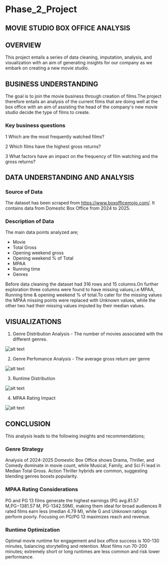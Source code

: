 # Phase_2_Project

## MOVIE STUDIO BOX OFFICE ANALYSIS

## OVERVIEW

This project entails a series of data cleaning, imputation, analysis, and visualization with an aim of generating insights for our company as we embark on creating a new movie studio.


## BUSINESS UNDERSTANDING

The goal is to join the movie business through creation of films.The project therefore entails an analysis of the current films that are doing well at the box office with an aim of assisting the head of the company's new movie studio decide the type of films to create.

### Key business questions

1 Which are the most frequently watched films?

2 Which films have the highest gross returns?

3 What factors have an impact on the frequency of film watching and the gross returns?

## DATA UNDERSTANDING AND ANALYSIS
### Source of Data

The dataset has been scraped  from https://www.boxofficemojo.com/. It contains data from Domestic Box Office from 2024 to 2025.

### Description of Data

The main data points analyzed are;

- Movie
- Total Gross
- Opening weekend gross
- Opening weekend % of Total
- MPAA
- Running time
- Genres
  

Before data cleaning the dataset had 316 rows and 15 columns.On further exploration three columns were found to have missing values,i.e MPAA, Running time & opening weekend % of total.To cater for the missing values the MPAA missing points were replaced with Unknown values, while the other two had their missing values imputed by their median values.

## VISUALIZATIONS

1. Genre Distribution Analysis - The number of movies associated with the different genres.

![alt text](image.png)


2. Genre Perfomance Analysis - The average gross return per genre

![alt text](image-1.png)


3. Runtime Distribution

![alt text](image-2.png)


4. MPAA Rating Impact

![alt text](image-3.png)


## CONCLUSION

This analysis leads to the following insights and recommendations;


### Genre Strategy

Analysis of 2024-2025 Domestic Box Office shows Drama, Thriller, and Comedy dominate in movie count, while Musical, Family, and Sci Fi lead in Median Total Gross. Action Thriller hybrids are
common, suggesting blending genres boosts popularity. 

### MPAA Rating Considerations
PG and PG 13 films generate the highest earnings (PG avg.81.57 M,PG−1381.57 M, PG-1342.59M), making them ideal for broad audiences R rated films earn less (median 4.79 M), while G and Unknown ratings perform poorly. Focusing on PG/PG 13 maximizes reach and revenue.

### Runtime Optimization
Optimal movie runtime for engagement and box office success is 100-130 minutes, balancing storytelling and retention. Most films run 70-200 minutes; extremely short or long runtimes are less common and risk lower performance.

